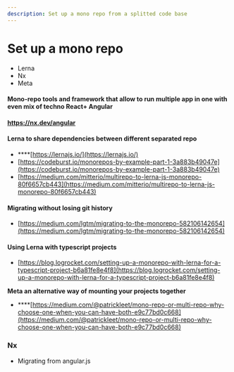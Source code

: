 ```yaml
---
description: Set up a mono repo from a splitted code base
---
```


# Set up a mono repo

* Lerna 
* Nx
* Meta 

#### Mono-repo tools and framework that allow to run multiple app in one with even mix of techno React+ Angular

#### https://nx.dev/angular

#### **Lerna to share dependencies between different separated repo**

* \*\*\*\*[https://lernajs.io/](https://lernajs.io/)
* [https://codeburst.io/monorepos-by-example-part-1-3a883b49047e](https://codeburst.io/monorepos-by-example-part-1-3a883b49047e)
* [https://medium.com/mitterio/multirepo-to-lerna-js-monorepo-80f6657cb443](https://medium.com/mitterio/multirepo-to-lerna-js-monorepo-80f6657cb443)

#### Migrating without losing git history

* [https://medium.com/lgtm/migrating-to-the-monorepo-582106142654](https://medium.com/lgtm/migrating-to-the-monorepo-582106142654)

#### Using Lerna with typescript projects 

* [https://blog.logrocket.com/setting-up-a-monorepo-with-lerna-for-a-typescript-project-b6a81fe8e4f8](https://blog.logrocket.com/setting-up-a-monorepo-with-lerna-for-a-typescript-project-b6a81fe8e4f8)

**Meta an alternative way of mounting your projects together** 

* \*\*\*\*[https://medium.com/@patrickleet/mono-repo-or-multi-repo-why-choose-one-when-you-can-have-both-e9c77bd0c668](https://medium.com/@patrickleet/mono-repo-or-multi-repo-why-choose-one-when-you-can-have-both-e9c77bd0c668)

### Nx 

* Migrating from angular.js [ ](https://blog.nrwl.io/migrating-an-angularjs-project-into-an-nx-workspace-d329d907f48)  







